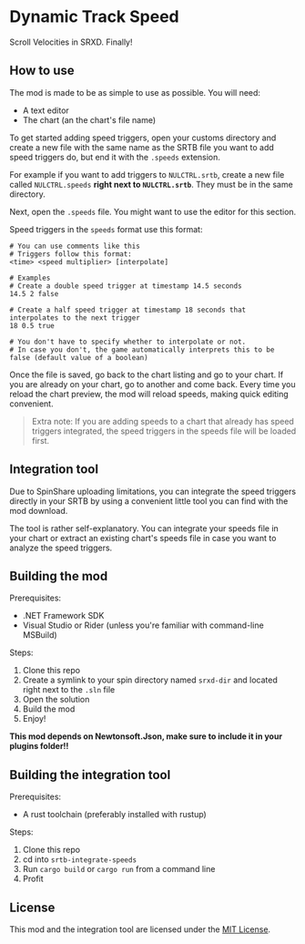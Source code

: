 # Dynamic Track Speed

Scroll Velocities in SRXD. Finally!

## How to use

The mod is made to be as simple to use as possible. You will need:
- A text editor
- The chart (an the chart's file name)

To get started adding speed triggers, open your customs directory and create a new file with the same name as the SRTB file you want to add speed triggers do, but end it with the `.speeds` extension.

For example if you want to add triggers to `NULCTRL.srtb`, create a new file called `NULCTRL.speeds` **right next to `NULCTRL.srtb`**. They must be in the same directory.

Next, open the `.speeds` file. You might want to use the editor for this section.

Speed triggers in the `speeds` format use this format:
```
# You can use comments like this
# Triggers follow this format:
<time> <speed multiplier> [interpolate]

# Examples
# Create a double speed trigger at timestamp 14.5 seconds
14.5 2 false

# Create a half speed trigger at timestamp 18 seconds that interpolates to the next trigger
18 0.5 true

# You don't have to specify whether to interpolate or not.
# In case you don't, the game automatically interprets this to be false (default value of a boolean)
```

Once the file is saved, go back to the chart listing and go to your chart. If you are already on your chart, go to another and come back. Every time you reload the chart preview, the mod will reload speeds, making quick editing convenient.

> Extra note: If you are adding speeds to a chart that already has speed triggers integrated, the speed triggers in the speeds file will be loaded first.

## Integration tool

Due to SpinShare uploading limitations, you can integrate the speed triggers directly in your SRTB by using a convenient little tool you can find with the mod download.

The tool is rather self-explanatory. You can integrate your speeds file in your chart or extract an existing chart's speeds file in case you want to analyze the speed triggers.

## Building the mod

Prerequisites:
- .NET Framework SDK
- Visual Studio or Rider (unless you're familiar with command-line MSBuild)

Steps:
1. Clone this repo
2. Create a symlink to your spin directory named `srxd-dir` and located right next to the `.sln` file
3. Open the solution
4. Build the mod
5. Enjoy!

**This mod depends on Newtonsoft.Json, make sure to include it in your plugins folder!!**

## Building the integration tool

Prerequisites:
- A rust toolchain (preferably installed with rustup)

Steps:
1. Clone this repo
2. cd into `srtb-integrate-speeds`
3. Run `cargo build` or `cargo run` from a command line
4. Profit

## License

This mod and the integration tool are licensed under the [MIT License](LICENSE).

